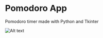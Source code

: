 # Pomodoro App
Pomodoro timer made with Python and Tkinter

![Alt text](https://raw.githubusercontent.com/andrayantelo/pomodoroapp/master/screenshot.png)
